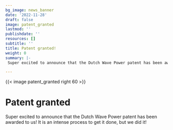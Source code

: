 ```yaml
---
bg_image: news_banner
date: '2022-11-28'
draft: false
image: patent_granted
lastmod: ''
publishdate: ''
resources: []
subtitle: ''
title: Patent granted!
weight: 0
summary: |-
 Super excited to announce that the Dutch Wave Power patent has been awarded to us! It is an intense process to get it done, but we did it!

---
```


{{< image patent_granted right 60 >}}

# Patent granted
Super excited to announce that the Dutch Wave Power patent has been awarded to us! It is an intense process to get it done, but we did it!






